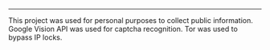 --- 
This project was used for personal purposes to collect public information.
Google Vision API was used for captcha recognition. Tor was used to bypass IP locks.
